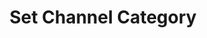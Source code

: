---
title: Set Channel Category
description: Update the current category of your Kick channel
parameters:
  - name: Source
    type: Select
    default: String
    description: |
      Select a source type for the new game value

      - `String`: Select this option to manually enter the game title or load it from a variable
      - `Specific Game`: Select this option to select a game from a dropdown
  - name: Title
    type: Text | Select
    description: |
      Select the new game category or enter the new game category by name
variables:
  - name: category.success
    type: bool
    description: The status of the sub-action request
    value: True/False
  - name: category.id
    type: string
    description: The unique category identifier
    value: 5787
  - name: category.name
    description: The unique category name
    value: Cats & Soup
  - name: category.thumbnail
    type: string
    description: URL to the image for the selected category
    value: https://files.kick.com/images/subcategories/5787/banner/conversion/153f16f9-6a5a-4449-b7c2-0a8e14f18092-banner.webp
csharpMethods:
  - KickSetCategory
---